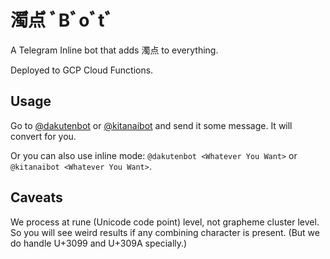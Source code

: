 # 濁゙点゙ ﾞBﾞoﾞtﾞ

A Telegram Inline bot that adds 濁点 to everything.

Deployed to GCP Cloud Functions.

## Usage

Go to [@dakutenbot](https://t.me/dakutenbot) or [@kitanaibot](https://t.me/kitanaibot) and send it some message.
It will convert for you.

Or you can also use inline mode: `@dakutenbot <Whatever You Want>` or `@kitanaibot <Whatever You Want>`.

## Caveats

We process at rune (Unicode code point) level, not grapheme cluster level.
So you will see weird results if any combining character is present.
(But we do handle U+3099 and U+309A specially.)

